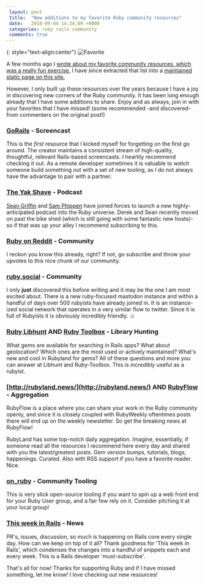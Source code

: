 ```yaml
---
 layout: post
 title:  "New additions to my favorite Ruby community resources"
 date:   2018-09-04 14:34:09 +0000
 categories: ruby rails community
 comments: true
---
```


{: style="text-align:center"}
![Favorite](https://i.imgur.com/khXOwRk.jpg)

A few months ago I [wrote about my favorite community resources, which was a really fun exercise.](https://schwad.github.io/posts/2018-05-03-my-favorite-ruby-community-resources) I have since extracted that list into a [maintained static page on this site.](https://schwad.github.io/favorite_resources)

However, I only built up these resources over the years because I have a joy in discovering new corners of the Ruby community. It has been long enough already that I have some additions to share. Enjoy and as always, join in with your favorites that I have missed! (some recommended -and discovered- from commenters on the original post!)

### [GoRails](https://gorails.com/) - Screencast

This is the *first* resource that I kicked myself for forgetting on the first go around. The creator maintains a consistent stream of high-quality, thoughtful, relevant Rails-based screencasts. I heartily recommend checking it out. As a remote developer sometimes it is valuable to *watch* someone build something out with a set of new tooling, as I do not always have the advantage to pair with a partner.

### [The Yak Shave](https://yakshave.fm) - Podcast

[Sean Griffin](https://www.twitter.com/sgrif) and [Sam Phippen](https://www.twitter.com/samphippen) have joined forces to launch a new highly-anticipated podcast into the Ruby universe. Derek and Sean recently moved on past the bike shed (which is still going with some fantastic new hosts)- so if that was up your alley I recommend subscribing to this.

### [Ruby on Reddit](https://www.reddit.com/r/ruby/) - Community

I reckon you know this already, right? If not, go subscribe and throw your upvotes to this nice chunk of our community.

### [ruby.social](ruby.social) - Community

I only __just__ discovered this before writing and it may be the one I am most excited about. There is a new ruby-focused mastodon instance and within a handful of days over 500 rubyists have already joined in. It is an instance-ized social network that operates in a very similar flow to twitter. Since it is full of Rubyists it is obviously incredibly friendly. ☺️

### [Ruby Libhunt](https://ruby.libhunt.com/) AND [Ruby Toolbox](https://www.ruby-toolbox.com/) - Library Hunting

What gems are available for searching in Rails apps? What about geolocation? Which ones are the most used or actively maintained? What's new and cool in Rubyland for gems? All of these questions and more you can answer at Libhunt and Ruby-Toolbox. This is *incredibly* useful as a rubyist.

### [http://rubyland.news/](http://rubyland.news/) AND [RubyFlow](www.rubyflow.com) - Aggregation

RubyFlow is a place where you can share your work in the Ruby community openly, and since it is closely coupled with RubyWeekly oftentimes posts there will end up on the weekly newsletter. So get the breaking news at RubyFlow!

RubyLand has some top-notch daily aggregation. Imagine, essentially, if someone read all the resources I recommend here every day and shared with you the latest/greatest posts. Gem version bumps, tutorials, blogs, happenings. Curated. Also with RSS support if you have a favorite reader. Nice.

### [on_ruby](https://github.com/phoet/on_ruby) - Community Tooling

This is very slick open-source tooling if you want to spin up a web front end for your Ruby User group, and a fair few rely on it. Consider pitching it at your local group!

### [This week in Rails](https://rails-weekly.ongoodbits.com/) - News

PR's, issues, discussion, so much is happening on Rails core every single day. How can we keep on top of it all? Thank goodness for 'This week in Rails', which condenses the changes into a handful of snippets each and every week. This is a Rails developer 'must-subscribe'.


That's all for now! Thanks for supporting Ruby and if I have missed something, let me know! I love checking out new resources!
